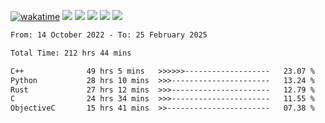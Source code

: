 [![wakatime](https://wakatime.com/badge/user/368879df-dc38-4b1a-86c4-8a2054a0e074.svg)](https://wakatime.com/@368879df-dc38-4b1a-86c4-8a2054a0e074)
<img src="https://img.shields.io/badge/Windows-0078D6?style=flat&logo=Windows&logoColor=white">
<img src="https://img.shields.io/badge/IntelliJ_IDEA-000000.svg?style=flat&logo=IntelliJ-IDEA&logoColor=white">
<img src="https://img.shields.io/badge/CLion-000000.svg?style=flat&logo=CLion&logoColor=white">
<img src="https://img.shields.io/badge/Visual_Studio_Code-007ACC?style=flat&logo=Visual-Studio-Code&logoColor=white">
<img src="https://img.shields.io/badge/Discord-5865F2?label=kano42&style=flat&logo=discord&logoColor=white">
<br>


<!--START_SECTION:waka-->

```txt
From: 14 October 2022 - To: 25 February 2025

Total Time: 212 hrs 44 mins

C++              49 hrs 5 mins   >>>>>>-------------------   23.07 %
Python           28 hrs 10 mins  >>>----------------------   13.24 %
Rust             27 hrs 12 mins  >>>----------------------   12.79 %
C                24 hrs 34 mins  >>>----------------------   11.55 %
ObjectiveC       15 hrs 41 mins  >>-----------------------   07.38 %
```

<!--END_SECTION:waka-->
